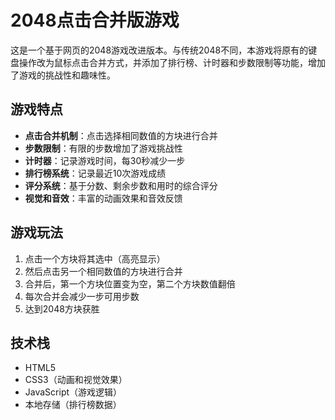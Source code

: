 # 2048点击合并版游戏

这是一个基于网页的2048游戏改进版本。与传统2048不同，本游戏将原有的键盘操作改为鼠标点击合并方式，并添加了排行榜、计时器和步数限制等功能，增加了游戏的挑战性和趣味性。

## 游戏特点

- **点击合并机制**：点击选择相同数值的方块进行合并
- **步数限制**：有限的步数增加了游戏挑战性
- **计时器**：记录游戏时间，每30秒减少一步
- **排行榜系统**：记录最近10次游戏成绩
- **评分系统**：基于分数、剩余步数和用时的综合评分
- **视觉和音效**：丰富的动画效果和音效反馈

## 游戏玩法

1. 点击一个方块将其选中（高亮显示）
2. 然后点击另一个相同数值的方块进行合并
3. 合并后，第一个方块位置变为空，第二个方块数值翻倍
4. 每次合并会减少一步可用步数
5. 达到2048方块获胜

## 技术栈

- HTML5
- CSS3（动画和视觉效果）
- JavaScript（游戏逻辑）
- 本地存储（排行榜数据）
